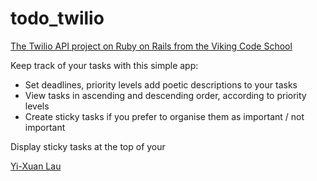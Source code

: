 # todo_twilio

[The Twilio API project on Ruby on Rails from the Viking Code School](http://www.vikingcodeschool.com)

Keep track of your tasks with this simple app: 
- Set deadlines, priority levels add poetic descriptions to your tasks 
- View tasks in ascending and descending order, according to priority levels  
- Create sticky tasks if you prefer to organise them as important / not important

Display sticky tasks at the top of your 

[Yi-Xuan Lau](https://github.com/yxlau/project_todo_twilio)